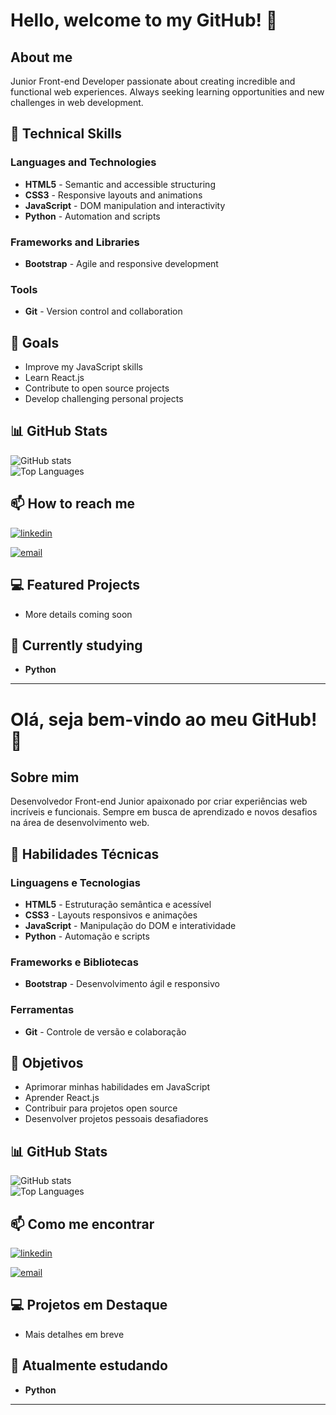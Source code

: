 # Hello, welcome to my GitHub! 👋

## About me
Junior Front-end Developer passionate about creating incredible and functional web experiences. Always seeking learning opportunities and new challenges in web development.

## 🚀 Technical Skills

### Languages and Technologies
- **HTML5** - Semantic and accessible structuring
- **CSS3** - Responsive layouts and animations
- **JavaScript** - DOM manipulation and interactivity
- **Python** - Automation and scripts

### Frameworks and Libraries
- **Bootstrap** - Agile and responsive development

### Tools
- **Git** - Version control and collaboration

## 🎯 Goals
- Improve my JavaScript skills
- Learn React.js
- Contribute to open source projects
- Develop challenging personal projects

## 📊 GitHub Stats
![GitHub stats](https://github-readme-stats.vercel.app/api?username=Marcuslaf&show_icons=true&theme=radical)  
![Top Languages](https://github-readme-stats.vercel.app/api/top-langs/?username=Marcuslaf&layout=compact&theme=radical)

## 📫 How to reach me
[![linkedin](https://img.shields.io/badge/linkedin-0A66C2?style=for-the-badge&logo=linkedin&logoColor=white)](https://www.linkedin.com/in/marcus-lafaiete-74b084128)

[![email](https://img.shields.io/badge/email-D14836?style=for-the-badge&logo=gmail&logoColor=white)](mailto:marcuslaf@hotmail.com)

## 💻 Featured Projects
- More details coming soon

## 🌱 Currently studying
- **Python**

---

# Olá, seja bem-vindo ao meu GitHub! 👋

## Sobre mim
Desenvolvedor Front-end Junior apaixonado por criar experiências web incríveis e funcionais. Sempre em busca de aprendizado e novos desafios na área de desenvolvimento web.

## 🚀 Habilidades Técnicas

### Linguagens e Tecnologias
- **HTML5** - Estruturação semântica e acessível
- **CSS3** - Layouts responsivos e animações
- **JavaScript** - Manipulação do DOM e interatividade
- **Python** - Automação e scripts

### Frameworks e Bibliotecas
- **Bootstrap** - Desenvolvimento ágil e responsivo

### Ferramentas
- **Git** - Controle de versão e colaboração

## 🎯 Objetivos
- Aprimorar minhas habilidades em JavaScript
- Aprender React.js
- Contribuir para projetos open source
- Desenvolver projetos pessoais desafiadores

## 📊 GitHub Stats
![GitHub stats](https://github-readme-stats.vercel.app/api?username=Marcuslaf&show_icons=true&theme=radical)  
![Top Languages](https://github-readme-stats.vercel.app/api/top-langs/?username=Marcuslaf&layout=compact&theme=radical)

## 📫 Como me encontrar
[![linkedin](https://img.shields.io/badge/linkedin-0A66C2?style=for-the-badge&logo=linkedin&logoColor=white)](https://www.linkedin.com/in/marcus-lafaiete-74b084128)

[![email](https://img.shields.io/badge/email-D14836?style=for-the-badge&logo=gmail&logoColor=white)](mailto:marcuslaf@hotmail.com)

## 💻 Projetos em Destaque
- Mais detalhes em breve

## 🌱 Atualmente estudando
- **Python**

---
